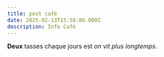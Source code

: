 ```yaml
---
title: post café
date: 2025-02-13T15:58:00.000Z
description: Info Café
---
```

**Deux** tasses chaque jours est *on vit plus longtemps*.
